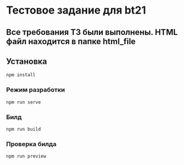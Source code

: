 # Тестовое задание для  bt21
## Все требования ТЗ были выполнены. HTML файл находится в папке html_file

## Установка
```
npm install
```

### Режим разработки
```
npm run serve
```

### Билд
```
npm run build
```

### Проверка билда
```
npm run preview
```

